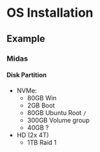 # OS Installation

## Example

### Midas

#### Disk Partition

- NVMe:
  - 80GB Win
  - 2GB Boot
  - 80GB Ubuntu Root `/`
  - 300GB Volume group
  - 40GB ?
- HD (2x 4T)
  - 1TB Raid 1
